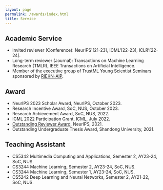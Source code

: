 ```yaml
---
layout: page
permalink: /awards/index.html
title: Service
---
```


## Academic Service
- Invited reviewer (Conference): NeurIPS'[21-23], ICML’[22-23], ICLR’[22-24].
- Long-term reviewer (Journal): Transactions on Machine Learning Research (TMLR), IEEE Transactions on Artificial Intelligence.
- Member of the executive group of [TrustML Young Scientist Seminars](https://trustmlresearch.github.io/index.html) sponsored by [RIEKN-AIP](https://www.riken.jp/en/research/labs/aip/).


## Award
- NeurIPS 2023 Scholar Award, NeurIPS, October 2023.
- Research Incentive Award, SoC, NUS, October 2023.
- Research Achievement Award, SoC, NUS, 2022.
- ICML 2022 Participation Grant, ICML, July 2022.
- [Outstanding Reviewer Award](https://nips.cc/Conferences/2021/ProgramCommittee), NeurIPS, 2021.
- Outstanding Undergraduate Thesis Award, Shandong University, 2021.


## Teaching Assistant
- CS5342 Multimedia Computing and Applications, Semester 2, AY23-24, SoC, NUS.
- CS3244 Machine Learning, Semester 2, AY23-24, SoC, NUS.
- CS3244 Machine Learning, Semester 1, AY23-24, SoC, NUS.
- CS5242 Deep Learning and Neural Networks, Semester 2, AY21-22, SoC, NUS.

